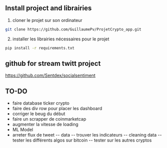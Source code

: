 ## Install project and librairies

1) cloner le projet sur son ordinateur

```bash
git clone https://github.com/GuillaumePv/ProjetCrypto_app.git
```
2) installer les librairies nécessaires pour le projet

```bash
pip install -r requirements.txt
```

## github for stream twitt project
https://github.com/Sentdex/socialsentiment


## TO-DO
* faire database ticker crypto
* faire des div row pour placer les dashboard
* corriger le beug du début
* faire un scrapper de coinmarketcap
* augmenter la vitesse de loading
* ML Model 
* arreter flux de tweet
-- data
-- trouver les indicateurs
-- cleaning data
-- tester les différents algos sur bitcoin
-- tester sur les autres cryptos